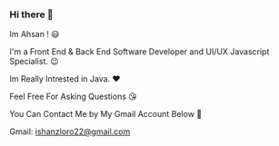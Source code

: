 ### Hi there 👋

Im Ahsan ! 😃

I'm a Front End & Back End Software Developer and UI/UX Javascript Specialist. 😉

Im Really Intrested in Java. ❤️

Feel Free For Asking Questions 😘

You Can Contact Me by My Gmail Account Below 👊

Gmail: ishanzloro22@gmail.com
